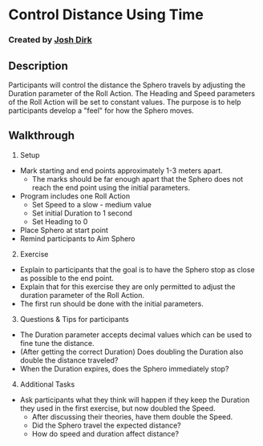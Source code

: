 # Control Distance Using Time

### Created by [Josh Dirk](https://github.com/SympleKaos)

## Description

Participants will control the distance the Sphero travels by adjusting the Duration parameter of the Roll Action.
The Heading and Speed parameters of the Roll Action will be set to constant values.  The purpose is to help participants
develop a "feel" for how the Sphero moves.

## Walkthrough

1. Setup
  - Mark starting and end points approximately 1-3 meters apart.
    - The marks should be far enough apart that the Sphero does not reach the end point using the initial parameters.
  - Program includes one Roll Action
    - Set Speed to a slow - medium value
    - Set initial Duration to 1 second
    - Set Heading to 0
  - Place Sphero at start point
  - Remind participants to Aim Sphero
2. Exercise
  - Explain to participants that the goal is to have the Sphero stop as close as possible to the end point.
  - Explain that for this exercise they are only permitted to adjust the duration parameter of the Roll Action.
  - The first run should be done with the initial parameters.
3. Questions & Tips for participants
  - The Duration parameter accepts decimal values which can be used to fine tune the distance.
  - (After getting the correct Duration) Does doubling the Duration also double the distance traveled?
  - When the Duration expires, does the Sphero immediately stop?
4. Additional Tasks
  - Ask participants what they think will happen if they keep the Duration they used in the first exercise, but now doubled the Speed.
    - After discussing their theories, have them double the Speed.
    - Did the Sphero travel the expected distance?
    - How do speed and duration affect distance?
